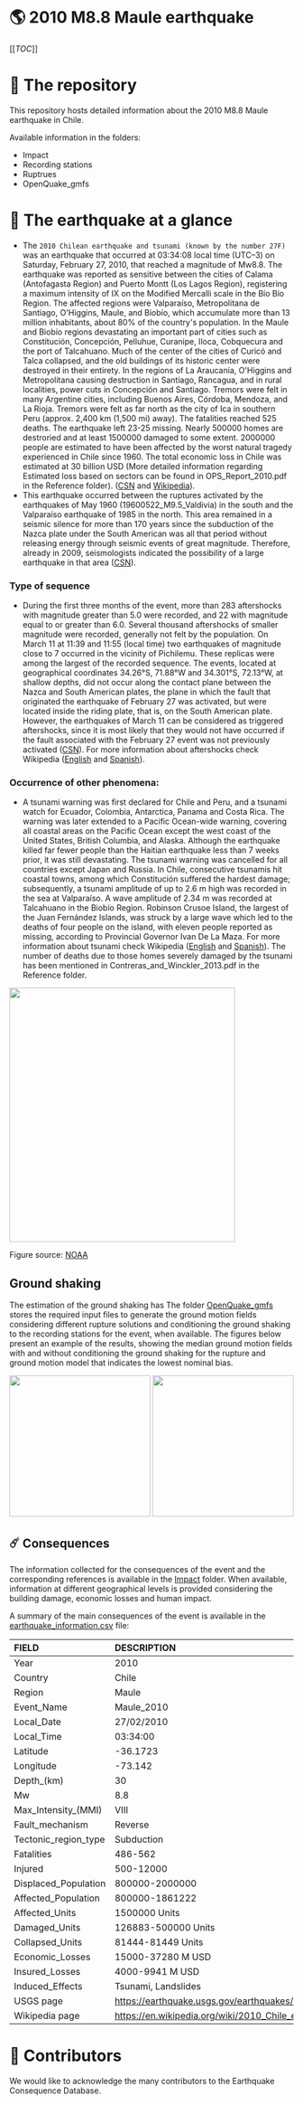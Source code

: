 # 🌎 2010 M8.8 Maule earthquake
[[_TOC_]]

# 📂 The repository  

This repository hosts detailed information about the 2010 M8.8 Maule earthquake in Chile.

Available information in the folders:

- Impact
- Recording stations
- Ruptrues
- OpenQuake_gmfs 


# 🚀 The earthquake at a glance 
- The `2010 Chilean earthquake and tsunami (known by the number 27F)` was an earthquake that occurred at 03:34:08 local time (UTC–3) on Saturday, February 27, 2010, that reached a magnitude of Mw8.8. The earthquake was reported as sensitive between the cities of Calama (Antofagasta Region) and Puerto Montt (Los Lagos Region), registering a maximum intensity of IX on the Modified Mercalli scale in the Bío Bío Region. The affected regions were Valparaíso, Metropolitana de Santiago, O'Higgins, Maule, and Biobío, which accumulate more than 13 million inhabitants, about 80% of the country's population. In the Maule and Biobío regions devastating an important part of cities such as Constitución, Concepción, Pelluhue, Curanipe, Iloca, Cobquecura and the port of Talcahuano. Much of the center of the cities of Curicó and Talca collapsed, and the old buildings of its historic center were destroyed in their entirety. In the regions of La Araucanía, O'Higgins and Metropolitana causing destruction in Santiago, Rancagua, and in rural localities, power cuts in Concepción and Santiago. Tremors were felt in many Argentine cities, including Buenos Aires, Córdoba, Mendoza, and La Rioja. Tremors were felt as far north as the city of Ica in southern Peru (approx. 2,400 km (1,500 mi) away). The fatalities reached 525 deaths. The earthquake left 23-25 missing. Nearly 500000 homes are destroried and at least 1500000 damaged to some extent. 2000000 people are estimated to have been affected by the worst natural tragedy experienced in Chile since 1960. The total economic loss in Chile was estimated at 30 billion USD (More detailed information regarding Estimated loss based on sectors can be found in OPS_Report_2010.pdf in the Reference folder). ([CSN](https://www.csn.uchile.cl/efemerides-sismicas-terremoto-del-maule-2010/) and [Wikipedia](https://en.wikipedia.org/wiki/2010_Chile_earthquake)).
- This earthquake occurred between the ruptures activated by the earthquakes of May 1960 (19600522_M9.5_Valdivia) in the south and the Valparaíso earthquake of 1985 in the north. This area remained in a seismic silence for more than 170 years since the subduction of the Nazca plate under the South American was all that period without releasing energy through seismic events of great magnitude. Therefore, already in 2009, seismologists indicated the possibility of a large earthquake in that area ([CSN](https://www.csn.uchile.cl/efemerides-sismicas-terremoto-del-maule-2010/)). 


### Type of sequence
- During the first three months of the event, more than 283 aftershocks with magnitude greater than 5.0 were recorded, and 22 with magnitude equal to or greater than 6.0. Several thousand aftershocks of smaller magnitude were recorded, generally not felt by the population. On March 11 at 11:39 and 11:55 (local time) two earthquakes of magnitude close to 7 occurred in the vicinity of Pichilemu. These replicas were among the largest of the recorded sequence. The events, located at geographical coordinates 34.26°S, 71.88°W and 34.301°S, 72.13°W, at shallow depths, did not occur along the contact plane between the Nazca and South American plates, the plane in which the fault that originated the earthquake of February 27 was activated, but were located inside the riding plate, that is, on the South American plate. However, the earthquakes of March 11 can be considered as triggered aftershocks, since it is most likely that they would not have occurred if the fault associated with the February 27 event was not previously activated ([CSN](https://www.csn.uchile.cl/efemerides-sismicas-terremoto-del-maule-2010/)). For more information about aftershocks check Wikipedia ([English](https://en.wikipedia.org/wiki/2010_Chile_earthquake) and [Spanish](https://es.wikipedia.org/wiki/Terremoto_de_Chile_de_2010)).


### Occurrence of other phenomena: 
- A tsunami warning was first declared for Chile and Peru, and a tsunami watch for Ecuador, Colombia, Antarctica, Panama and Costa Rica. The warning was later extended to a Pacific Ocean-wide warning, covering all coastal areas on the Pacific Ocean except the west coast of the United States, British Columbia, and Alaska.  Although the earthquake killed far fewer people than the Haitian earthquake less than 7 weeks prior, it was still devastating. The tsunami warning was cancelled for all countries except Japan and Russia. In Chile, consecutive tsunamis hit coastal towns, among which Constitución suffered the hardest damage; subsequently, a tsunami amplitude of up to 2.6 m high was recorded in the sea at Valparaíso. A wave amplitude of 2.34 m was recorded at Talcahuano in the Biobío Region. Robinson Crusoe Island, the largest of the Juan Fernández Islands, was struck by a large wave which led to the deaths of four people on the island, with eleven people reported as missing, according to Provincial Governor Ivan De La Maza. For more information about tsunami check Wikipedia ([English](https://en.wikipedia.org/wiki/2010_Chile_earthquake) and [Spanish](https://es.wikipedia.org/wiki/Terremoto_de_Chile_de_2010)). The number of deaths due to those homes severely damaged by the tsunami has been mentioned in Contreras_and_Winckler_2013.pdf in the Reference folder.

<img src="Chile/20100227_M8.8_Maule/References/Tsunami_Image.jpg"  width="400" height="450">

Figure source: [NOAA](https://www.ngdc.noaa.gov/hazel/view/hazards/tsunami/event-more-info/4682)


## Ground shaking

The estimation of the ground shaking has The folder [OpenQuake_gmfs](./OpenQuake_gmfs/) stores the required input files to generate the ground motion fields considering different rupture solutions and conditioning the ground shaking to the recording stations for the event, when available. The figures below present an example of the results, showing the median ground motion fields with and without conditioning the ground shaking for the rupture and ground motion model that indicates the lowest nominal bias.

<img src="./OpenQuake_gmfs/median_gmf_stations_none.png" height="250">
<img src="./OpenQuake_gmfs/median_gmf_stations_seismic.png" height="250">

## ☄️ Consequences

The information collected for the consequences of the event and the corresponding references is available in the [Impact](./Impact) folder. When available, information at different geographical levels is provided considering the building damage, economic losses and human impact.

A summary of the main consequences of the event is available in the [earthquake_information.csv](./earthquake_information.csv) file:

| FIELD                | DESCRIPTION                                                                              |
|:---------------------|:-----------------------------------------------------------------------------------------|
| Year                 | 2010                                                                                     |
| Country              | Chile                                                                                    |
| Region               | Maule                                                                                    |
| Event_Name           | Maule_2010                                                                               |
| Local_Date           | 27/02/2010                                                                               |
| Local_Time           | 03:34:00                                                                                 |
| Latitude             | -36.1723                                                                                 |
| Longitude            | -73.142                                                                                  |
| Depth_(km)           | 30                                                                                       |
| Mw                   | 8.8                                                                                      |
| Max_Intensity_(MMI)  | VIII                                                                                     |
| Fault_mechanism      | Reverse                                                                                  |
| Tectonic_region_type | Subduction                                                                               |
| Fatalities           | 486-562                                                                                  |
| Injured              | 500-12000                                                                                |
| Displaced_Population | 800000-2000000                                                                           |
| Affected_Population  | 800000-1861222                                                                           |
| Affected_Units       | 1500000 Units                                                                            |
| Damaged_Units        | 126883-500000 Units                                                                      |
| Collapsed_Units      | 81444-81449 Units                                                                        |
| Economic_Losses      | 15000-37280 M USD                                                                        |
| Insured_Losses       | 4000-9941 M USD                                                                          |
| Induced_Effects      | Tsunami, Landslides                                                                      |
| USGS page            | https://earthquake.usgs.gov/earthquakes/eventpage/official20100227063411530_30/executive |
| Wikipedia page       | https://en.wikipedia.org/wiki/2010_Chile_earthquake                                      |


# 🌟 Contributors 

We would like to acknowledge the many contributors to the Earthquake Consequence Database.
